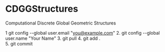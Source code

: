 # CDGGStructures
Computational Discrete Global Geometric Structures


1   git config --global user.email "you@example.com"
2.  git config --global user.name "Your Name"
3.  git pull
4.  git add .  
5.  git commit




